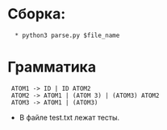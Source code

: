 # Сборка:
```
  * python3 parse.py $file_name
```
# Грамматика
```
 ATOM1 -> ID | ID ATOM2
 ATOM2 -> ATOM1 | (ATOM 3) | (ATOM3) ATOM2
 ATOM3 -> ATOM1 | (ATOM3)
```
  * В файле test.txt лежат тесты.
